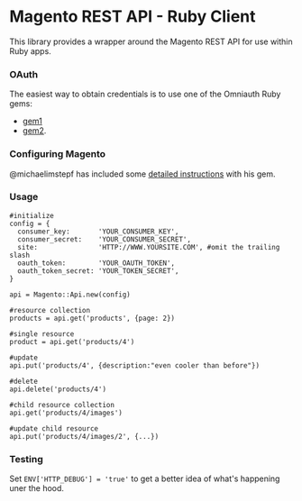 Magento REST API - Ruby Client
================================


This library provides a wrapper around the Magento REST API for use within
Ruby apps.

### OAuth
The easiest way to obtain credentials is to use one of the Omniauth Ruby gems: 
* [gem1](https://github.com/Contiamo/omniauth-magento) 
* [gem2](https://github.com/Zookal/omniauth-magento). 

### Configuring Magento
@michaelimstepf has included some [detailed instructions](https://github.com/Zookal/omniauth-magento) with his gem.


### Usage
```
#initialize
config = {
  consumer_key:       'YOUR_CONSUMER_KEY',
  consumer_secret:    'YOUR_CONSUMER_SECRET',
  site:               'HTTP://WWW.YOURSITE.COM', #omit the trailing slash
  oauth_token:        'YOUR_OAUTH_TOKEN',
  oauth_token_secret: 'YOUR_TOKEN_SECRET',
}

api = Magento::Api.new(config)

#resource collection
products = api.get('products', {page: 2})

#single resource
product = api.get('products/4')

#update
api.put('products/4', {description:"even cooler than before"})

#delete
api.delete('products/4')

#child resource collection
api.get('products/4/images')

#update child resource
api.put('products/4/images/2', {...})

```

### Testing
Set `ENV['HTTP_DEBUG'] = 'true'` to get a better idea of what's happening uner the hood.
